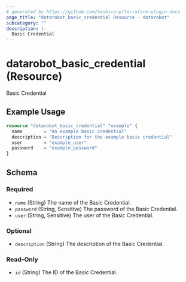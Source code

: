 ```yaml
---
# generated by https://github.com/hashicorp/terraform-plugin-docs
page_title: "datarobot_basic_credential Resource - datarobot"
subcategory: ""
description: |-
  Basic Credential
---
```


# datarobot_basic_credential (Resource)

Basic Credential

## Example Usage

```terraform
resource "datarobot_basic_credential" "example" {
  name        = "An example basic credential"
  description = "Description for the example basic credential"
  user        = "example_user"
  password    = "example_password"
}
```

<!-- schema generated by tfplugindocs -->
## Schema

### Required

- `name` (String) The name of the Basic Credential.
- `password` (String, Sensitive) The password of the Basic Credential.
- `user` (String, Sensitive) The user of the Basic Credential.

### Optional

- `description` (String) The description of the Basic Credential.

### Read-Only

- `id` (String) The ID of the Basic Credential.
